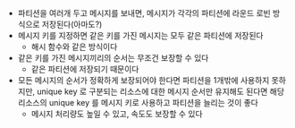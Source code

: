 - 파티션을 여러개 두고 메시지를 보내면, 메시지가 각각의 파티션에 라운드 로빈 방식으로 저장된다(아마도?)
- 메시지 키를 지정하면 같은 키를 가진 메시지는 모두 같은 파티션에 저장된다
    - 해시 함수와 같은 방식이다
- 같은 키를 가진 메시지끼리의 순서는 무조건 보장할 수 있다
    - 같은 파티션에 저장되기 때문이다
- 모든 메시지의 순서가 정확하게 보장되어야 한다면 파티션을 1개밖에 사용하지 못하지만, unique key 로 구분되는 리소스에 대한 메시지 순서만 유지해도 된다면 해당 리소스의 unique key 를 메시지 키로 사용하고 파티션을 늘리는 것이 좋다
    - 메시지 처리량도 높일 수 있고, 속도도 보장할 수 있다